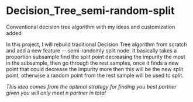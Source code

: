 # Decision_Tree_semi-random-split
Conventional decision tree algorithm with my ideas and customization added

In this project, I will rebuild traditional Decision Tree algorithm from scratch and add a new feature -- semi-randomly split node. It basically takes a proportion subsample 
find the split point decreasing the impurity the most in the subsample, then go through the rest samples, once it finds a new point that could decrease the impurity more then this 
will be the new split point, otherwise a random point from the rest sample will be used to split.

*This idea comes from the optimal strategy for finding you best partner given you will only meet n partner in total*
